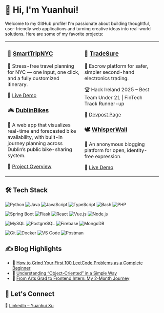 # 👋 Hi, I'm Yuanhui!

Welcome to my GitHub profile! I'm passionate about building thoughtful, user-friendly web applications and turning creative ideas into real-world solutions. Here are some of my favorite projects:

<table>
  <tr>
    <td width="50%" valign="top">

### 🗽 [SmartTripNYC](https://github.com/imyuanhui/COMP47360)  
🧳 Stress-free travel planning for NYC — one input, one click, and a fully customized itinerary.

🔗 [Live Demo](https://smarttrip.duckdns.org/)

### 🚲 [DublinBikes](https://github.com/imyuanhui/comp30830-group4)  
📍 A web app that visualizes real-time and forecasted bike availability, with built-in journey planning across Dublin’s public bike-sharing system.

🔗 [Project Overview](https://drive.google.com/file/d/1PkvOQU6m2fmazRwlxgVWh0_8SxZSFpqd/view)

</td>
<td width="50%" valign="top">

### 🔐 [TradeSure](https://github.com/samennis1/Team8)  
💼 Escrow platform for safer, simpler second-hand electronics trading.

🏆 Hack Ireland 2025 – Best Team Under 21 | FinTech Track Runner-up

🔗 [Devpost Page](https://devpost.com/software/hackireland-2025-team-8-tradesure?ref_content=my-projects-tab&ref_feature=my_projects)

### 🕊️ [WhisperWall](https://github.com/imyuanhui/WhisperWall)  
💬 An anonymous blogging platform for open, identity-free expression.

🔗 [Live Demo](https://whisperwall-d2ry.onrender.com/)

</td>
  </tr>
</table>


## 🛠 Tech Stack

![Python](https://img.shields.io/badge/Python-3776AB?style=flat\&logo=python\&logoColor=white)
![Java](https://img.shields.io/badge/Java-007396?style=flat\&logo=java\&logoColor=white)
![JavaScript](https://img.shields.io/badge/JavaScript-F7DF1E?style=flat\&logo=javascript\&logoColor=black)
![TypeScript](https://img.shields.io/badge/TypeScript-3178C6?style=flat\&logo=typescript\&logoColor=white)
![Bash](https://img.shields.io/badge/Bash-4EAA25?style=flat\&logo=gnu-bash\&logoColor=white)
![PHP](https://img.shields.io/badge/PHP-777BB4?style=flat\&logo=php\&logoColor=white)

![Spring Boot](https://img.shields.io/badge/Spring_Boot-6DB33F?style=flat\&logo=spring-boot\&logoColor=white)
![Flask](https://img.shields.io/badge/Flask-000000?style=flat\&logo=flask\&logoColor=white)
![React](https://img.shields.io/badge/React-20232A?style=flat\&logo=react\&logoColor=61DAFB)
![Vue.js](https://img.shields.io/badge/Vue.js-35495E?style=flat\&logo=vue.js\&logoColor=4FC08D)
![Node.js](https://img.shields.io/badge/Node.js-339933?style=flat\&logo=node.js\&logoColor=white)

![MySQL](https://img.shields.io/badge/MySQL-4479A1?style=flat\&logo=mysql\&logoColor=white)
![PostgreSQL](https://img.shields.io/badge/PostgreSQL-4169E1?style=flat\&logo=postgresql\&logoColor=white)
![Firebase](https://img.shields.io/badge/Firebase-FFCA28?style=flat\&logo=firebase\&logoColor=black)
![MongoDB](https://img.shields.io/badge/MongoDB-47A248?style=flat\&logo=mongodb\&logoColor=white)

![Git](https://img.shields.io/badge/Git-F05032?style=flat\&logo=git\&logoColor=white)
![Docker](https://img.shields.io/badge/Docker-2496ED?style=flat\&logo=docker\&logoColor=white)
![VS Code](https://img.shields.io/badge/VS_Code-007ACC?style=flat\&logo=visual-studio-code\&logoColor=white)
![Postman](https://img.shields.io/badge/Postman-FF6C37?style=flat\&logo=postman\&logoColor=white)


## ✍️ Blog Highlights

- 🧠 [How to Grind Your First 100 LeetCode Problems as a Complete Beginner](https://medium.com/@xuyuanhui37/how-to-grind-your-first-100-leetcode-problems-as-a-complete-beginner-c0bdd3949e69)  
- 🧱 [Understanding “Object-Oriented” in a Simple Way](https://medium.com/@xuyuanhui37/understanding-object-oriented-in-a-simple-way-ffde47c2b5a5)  
- 🌱 [From Arts Grad to Frontend Intern: My 2-Month Journey](https://medium.com/@xuyuanhui37/from-arts-grad-to-frontend-intern-my-2-month-journey-3b2e565a0f9f)


## 🤝 Let's Connect

🔗 [LinkedIn – Yuanhui Xu](https://www.linkedin.com/in/yuanhui-xu-6679b528b/)
